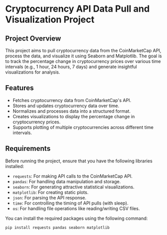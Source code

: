 # Cryptocurrency API Data Pull and Visualization Project

## Project Overview

This project aims to pull cryptocurrency data from the CoinMarketCap API, process the data, and visualize it using Seaborn and Matplotlib. The goal is to track the percentage change in cryptocurrency prices over various time intervals (e.g., 1 hour, 24 hours, 7 days) and generate insightful visualizations for analysis.

## Features

- Fetches cryptocurrency data from CoinMarketCap's API.
- Stores and updates cryptocurrency data over time.
- Normalizes and processes data into a structured format.
- Creates visualizations to display the percentage change in cryptocurrency prices.
- Supports plotting of multiple cryptocurrencies across different time intervals.

## Requirements

Before running the project, ensure that you have the following libraries installed:

- `requests`: For making API calls to the CoinMarketCap API.
- `pandas`: For handling data manipulation and storage.
- `seaborn`: For generating attractive statistical visualizations.
- `matplotlib`: For creating static plots.
- `json`: For parsing the API response.
- `time`: For controlling the timing of API pulls (with sleep).
- `os`: For handling file operations like reading/writing CSV files.

You can install the required packages using the following command:

```bash
pip install requests pandas seaborn matplotlib

